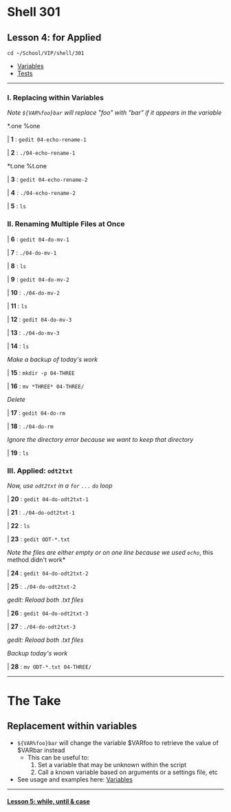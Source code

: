 # Shell 301
## Lesson 4: for Applied

`cd ~/School/VIP/shell/301`

- [Variables](https://github.com/inkVerb/vip/blob/master/Cheat-Sheets/Variables.md)
- [Tests](https://github.com/inkVerb/vip/blob/master/Cheat-Sheets/Tests.md)

___

### I. Replacing within Variables

*Note `${VAR%foo}bar` will replace "foo" with "bar" if it appears in the variable*

*.one %one

| **1** : `gedit 04-echo-rename-1`

| **2** : `./04-echo-rename-1`

*t.one %t.one

| **3** : `gedit 04-echo-rename-2`

| **4** : `./04-echo-rename-2`

| **5** : `ls`

### II. Renaming Multiple Files at Once

| **6** : `gedit 04-do-mv-1`

| **7** : `./04-do-mv-1`

| **8** : `ls`

| **9** : `gedit 04-do-mv-2`

| **10** : `./04-do-mv-2`

| **11** : `ls`

| **12** : `gedit 04-do-mv-3`

| **13** : `./04-do-mv-3`

| **14** : `ls`

*Make a backup of today's work*

| **15** : `mkdir -p 04-THREE`

| **16** : `mv *THREE* 04-THREE/`

*Delete*

| **17** : `gedit 04-do-rm`

| **18** : `./04-do-rm`

*Ignore the directory error because we want to keep that directory*

| **19** : `ls`

### III. Applied: `odt2txt`

*Now, use `odt2txt` in a `for` `...` `do` loop*

| **20** : `gedit 04-do-odt2txt-1`

| **21** : `./04-do-odt2txt-1`

| **22** : `ls`

| **23** : `gedit ODT-*.txt`

*Note the files are either empty or on one line because we used `echo`*, this method didn't work*

| **24** : `gedit 04-do-odt2txt-2`

| **25** : `./04-do-odt2txt-2`

*gedit: Reload both .txt files*

| **26** : `gedit 04-do-odt2txt-3`

| **27** : `./04-do-odt2txt-3`

*gedit: Reload both .txt files*

*Backup today's work*

| **28** : `mv ODT-*.txt 04-THREE/`

___

# The Take

## Replacement within variables
- `${VAR%foo}bar` will change the variable $VARfoo to retrieve the value of $VARbar instead
  - This can be useful to:
    1. Set a variable that may be unknown within the script
    2. Call a known variable based on arguments or a settings file, etc
- See usage and examples here: [Variables](https://github.com/inkVerb/vip/blob/master/Cheat-Sheets/Variables.md)
___

#### [Lesson 5: while, until & case](https://github.com/inkVerb/vip/blob/master/301-shell/Lesson-05.md)
